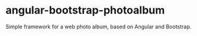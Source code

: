 # angular-bootstrap-photoalbum
Simple framework for a web photo album, based on Angular and Bootstrap.
